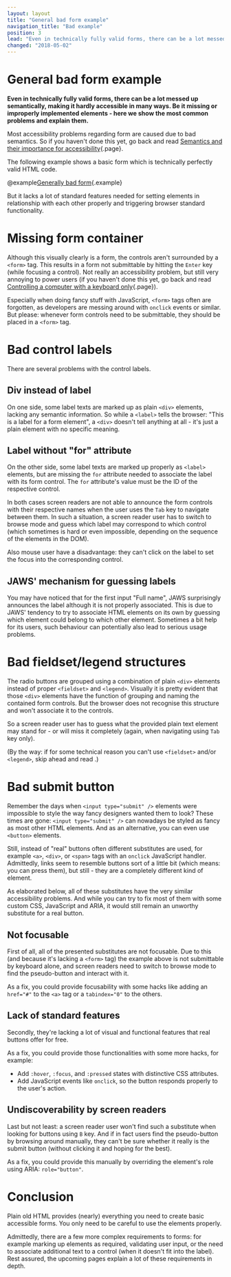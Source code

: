 ```yaml
---
layout: layout
title: "General bad form example"
navigation_title: "Bad example"
position: 3
lead: "Even in technically fully valid forms, there can be a lot messed up semantically, making it hardly accessible in many ways. Be it missing or improperly implemented elements - here we show the most common problems and explain them."
changed: "2018-05-02"
---
```


# General bad form example

**Even in technically fully valid forms, there can be a lot messed up semantically, making it hardly accessible in many ways. Be it missing or improperly implemented elements - here we show the most common problems and explain them.**

Most accessibility problems regarding form are caused due to bad semantics. So if you haven't done this yet, go back and read [Semantics and their importance for accessibility](/knowledge/semantics){.page}.

The following example shows a basic form which is technically perfectly valid HTML code.

@example[Generally bad form](generally-bad-form){.example}

But it lacks a lot of standard features needed for setting elements in relationship with each other properly and triggering browser standard functionality.

# Missing form container

Although this visually clearly is a form, the controls aren't surrounded by a `<form>` tag. This results in a form not submittable by hitting the `Enter` key (while focusing a control). Not really an accessibility problem, but still very annoying to power users (if you haven't done this yet, go back and read [Controlling a computer with a keyboard only](/knowledge/keyboard-only/controlling-a-computer){.page}).

Especially when doing fancy stuff with JavaScript, `<form>` tags often are forgotten, as developers are messing around with `onclick` events or similar. But please: whenever form controls need to be submittable, they should be placed in a `<form>` tag.

# Bad control labels

There are several problems with the control labels.

## Div instead of label

On one side, some label texts are marked up as plain `<div>` elements, lacking any semantic information. So while a `<label>` tells the browser: "This is a label for a form element", a `<div>` doesn't tell anything at all - it's just a plain element with no specific meaning.

## Label without "for" attribute

On the other side, some label texts are marked up properly as `<label>` elements, but are missing the `for` attribute needed to associate the label with its form control. The `for` attribute's value must be the ID of the respective control.

In both cases screen readers are not able to announce the form controls with their respective names when the user uses the `Tab` key to navigate between them. In such a situation, a screen reader user has to switch to browse mode and guess which label may correspond to which control (which sometimes is hard or even impossible, depending on the sequence of the elements in the DOM).

Also mouse user have a disadvantage: they can't click on the label to set the focus into the corresponding control.

## JAWS' mechanism for guessing labels

You may have noticed that for the first input "Full name", JAWS surprisingly announces the label although it is not properly associated. This is due to JAWS' tendency to try to associate HTML elements on its own by guessing which element could belong to which other element. Sometimes a bit help for its users, such behaviour can potentially also lead to serious usage problems.

# Bad fieldset/legend structures

The radio buttons are grouped using a combination of plain `<div>` elements instead of proper `<fieldset>` and `<legend>`. Visually it is pretty evident that those `<div>` elements have the function of grouping and naming the contained form controls. But the browser does not recognise this structure and won't associate it to the controls.

So a screen reader user has to guess what the provided plain text element may stand for - or will miss it completely (again, when navigating using `Tab` key only).

(By the way: if for some technical reason you can't use `<fieldset>` and/or `<legend>`, skip ahead and read [](@page-106).)

# Bad submit button

Remember the days when `<input type="submit" />` elements were impossible to style the way fancy designers wanted them to look? These times are gone: `<input type="submit" />` can nowadays be styled as fancy as most other HTML elements. And as an alternative, you can even use `<button>` elements.

Still, instead of "real" buttons often different substitutes are used, for example `<a>`, `<div>`, or `<span>` tags with an `onclick` JavaScript handler. Admittedly, links seem to resemble buttons sort of a little bit (which means: you can press them), but still - they are a completely different kind of element.

As elaborated below, all of these substitutes have the very similar accessibility problems. And while you can try to fix most of them with some custom CSS, JavaScript and ARIA, it would still remain an unworthy substitute for a real button.

## Not focusable

First of all, all of the presented substitutes are not focusable. Due to this (and because it's lacking a `<form>` tag) the example above is not submittable by keyboard alone, and screen readers need to switch to browse mode to find the pseudo-button and interact with it.

As a fix, you could provide focusability with some hacks like adding an `href="#"` to the `<a>` tag or a `tabindex="0"` to the others.

## Lack of standard features

Secondly, they're lacking a lot of visual and functional features that real buttons offer for free.

As a fix, you could provide those functionalities with some more hacks, for example:

- Add `:hover`, `:focus`, and `:pressed` states with distinctive CSS attributes.
- Add JavaScript events like `onclick`, so the button responds properly to the user's action.

## Undiscoverability by screen readers

Last but not least: a screen reader user won't find such a substitute when looking for buttons using `B` key. And if in fact users find the pseudo-button by browsing around manually, they can't be sure whether it really is the submit button (without clicking it and hoping for the best).

As a fix, you could provide this manually by overriding the element's role using ARIA: `role="button"`.

# Conclusion

Plain old HTML provides (nearly) everything you need to create basic accessible forms. You only need to be careful to use the elements properly.

Admittedly, there are a few more complex requirements to forms: for example marking up elements as required, validating user input, or the need to associate additional text to a control (when it doesn't fit into the label). Rest assured, the upcoming pages explain a lot of these requirements in depth.
